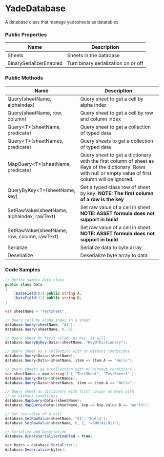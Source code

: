 # YadeDatabase

A database class that manage yadesheets as datatables.

### Public Properties

|Name| Description|
|---|---|
|Sheets|Sheets in the database |
|BinarySerializerEnabled| Turn binary serialization on or off |

### Public Methods

|Name| Description|
|---|---|
| Query(sheetName, alphaIndex) | Query sheet to get a cell by alpha index |
| Query(sheetName, row, column) | Query sheet to get a cell by row and column index |
| Query\<T\>(sheetName, predicate)| Query sheet to get a collection of typed data |
| Query\<T\>(sheetNames, predicate) | Query sheets to get a collection of typed data |
| MapQuery\<T\>(sheetName, predicate) | Query sheet to get a dictionary with the first column of sheet as Keys of the dictionary. Rows with null or empty value of first column will be ignored. |
| QueryByKey\<T\>(sheetName, key) | Get a typed class row of sheet by key. **NOTE: The first column of a row is the key** |
| SetRawValue(sheetName, alphaIndex, rawText) | Set raw value of a cell in sheet. **NOTE: ASSET formula does not support in build** |
| SetRawValue(sheetName, row, column, rawText)| Set raw value of a cell in sheet. **NOTE: ASSET formula does not support in build** |
| Serialize | Serialize data to byte array |
| Deserialize | Deserialize byte array to data |

### Code Samples

```csharp
// Define sample data class
public class Data
{
    [DataField(0)] public string A;
    [DataField(1)] public string B;
}

var sheetName = "TestSheet";

// Query cell by alpha index in a sheet
database.Query(sheetName, "A1");
database.Query(sheetName, 0, 0);

// Query sheet by first column as Key. It will
database.QueryByKey<Data>(sheetName, "KeyOfDictionary");

// Query sheet as a collection with or without conditions
database.Query<Data>(sheetName);
database.Query<Data>(sheetName, item => item.A == "Hello");

// Query sheets as a collection with or without conditions
var sheetNames = new string[] { "TestSheet", "TestSheet1" };
database.Query<Data>(sheetNames);
database.Query<Data>(sheetNames, item => item.A == "Hello");

// Query sheet as dictionary with first column as Keys with
// or without conditions
database.MapQuery<Data>(sheetName);
database.MapQuery<Data>(sheetName, kvp => kvp.Value.B == "World");

// Set raw value of a cell
database.SetRawValue(sheetName, "A1", "Hello");
database.SetRawValue(sheetName, 0, 2, "=SUM(A1:B1)");

// Serialize and Deserialize
database.BinarySerializerEnabled = true;

var bytes = database.Serialize();
database.Deserialize(bytes);
```